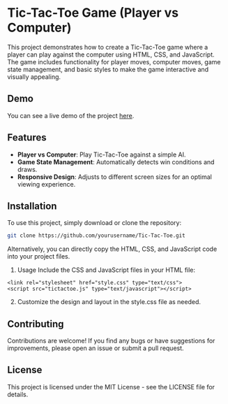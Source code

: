 # Tic-Tac-Toe Game (Player vs Computer)

This project demonstrates how to create a Tic-Tac-Toe game where a player can play against the computer using HTML, CSS, and JavaScript. The game includes functionality for player moves, computer moves, game state management, and basic styles to make the game interactive and visually appealing.

## Demo

You can see a live demo of the project [here](https://logusivam.github.io/Tic-Tac-Toe/).

## Features

- **Player vs Computer**: Play Tic-Tac-Toe against a simple AI.
- **Game State Management**: Automatically detects win conditions and draws.
- **Responsive Design**: Adjusts to different screen sizes for an optimal viewing experience.

## Installation

To use this project, simply download or clone the repository:

```bash
git clone https://github.com/yourusername/Tic-Tac-Toe.git
```

Alternatively, you can directly copy the HTML, CSS, and JavaScript code into your project files.

1. Usage
Include the CSS and JavaScript files in your HTML file:
```
<link rel="stylesheet" href="style.css" type="text/css">
<script src="tictactoe.js" type="text/javascript"></script>
```

2. Customize the design and layout in the style.css file as needed.

## Contributing
Contributions are welcome! If you find any bugs or have suggestions for improvements, please open an issue or submit a pull request.

## License
This project is licensed under the MIT License - see the LICENSE file for details.
































